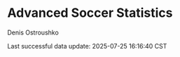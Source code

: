 # Advanced Soccer Statistics
Denis Ostroushko

<!-- gfm -->

Last successful data update: 2025-07-25 16:16:40 CST
